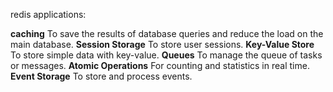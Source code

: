redis applications:

**caching**
To save the results of database queries and reduce the load on the main database.
**Session Storage** 
To store user sessions.
**Key-Value Store**
To store simple data with key-value.
**Queues**
To manage the queue of tasks or messages.
**Atomic Operations** 
For counting and statistics in real time.
**Event Storage** 
To store and process events.